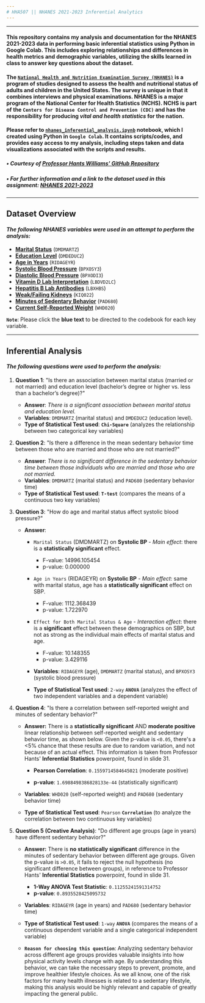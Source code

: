 ```yaml
---
# HHA507 || NHANES 2021-2023 Inferential Analytics
---
```

---

#### This repository contains my analysis and documentation for the NHANES 2021-2023 data in performing basic inferential statistics using Python in Google Colab. This includes exploring relationships and differences in health metrics and demographic variables, utilizing the skills learned in class to answer key questions about the dataset.


#### The [`National Health and Nutrition Examination Survey (NHANES)`](https://wwwn.cdc.gov/nchs/nhanes/continuousnhanes/default.aspx?Cycle=2021-2023) is a program of studies designed to assess the health and nutritional status of adults and children in the United States. The survey is unique in that it combines interviews and physical examinations. NHANES is a major program of the National Center for Health Statistics (NCHS). NCHS is part of the `Centers for Disease Control and Prevention (CDC)` and has the responsibility for producing *vital and health statistics* for the nation.

#### Please refer to [**`nhanes_inferential_analysis.ipynb`**](https://github.com/raqssoriano/nhanes_inferential_2023/blob/main/nhanes_inferential_analysis.ipynb) notebook, which I created using Python in **`Google Colab`**. It contains scripts/codes, and provides easy access to my analysis, including steps taken and data visualizations associated with the scripts and results.

#####  • Courtesy of [Professor Hants Williams' GitHub Repository](https://github.com/hantswilliams/HHA-507-2024/blob/main/Module5/nhanes/NHANES_2022_2023.ipynb)
#####  • For further information and a link to the dataset used in this assignment: [NHANES 2021-2023](https://wwwn.cdc.gov/nchs/nhanes/continuousnhanes/default.aspx?Cycle=2021-2023)

---

## Dataset Overview
#### *The following NHANES variables were used in an attempt to perform the analysis:*

  - [**Marital Status**](https://wwwn.cdc.gov/Nchs/Nhanes/2021-2022/DEMO_L.htm#DMDMARTZ) (`DMDMARTZ`)
  - [**Education Level**](https://wwwn.cdc.gov/Nchs/Nhanes/2021-2022/DEMO_L.htm#DMDEDUC2) (`DMDEDUC2`)
  - [**Age in Years**](https://wwwn.cdc.gov/Nchs/Nhanes/2021-2022/DEMO_L.htm#RIDAGEYR) (`RIDAGEYR`)
  - [**Systolic Blood Pressure**](https://wwwn.cdc.gov/Nchs/Nhanes/2021-2022/BPXO_L.htm#BPXOSY3) (`BPXOSY3`)
  - [**Diastolic Blood Pressure**](https://wwwn.cdc.gov/Nchs/Nhanes/2021-2022/BPXO_L.htm#BPXODI3) (`BPXODI3`)
  - [**Vitamin D Lab Interpretation**](https://wwwn.cdc.gov/Nchs/Nhanes/2021-2022/VID_L.htm#LBDVD2LC) (`LBDVD2LC`)
  - [**Hepatitis B Lab Antibodies**](https://wwwn.cdc.gov/Nchs/Nhanes/2021-2022/HEPB_S_L.htm#LBXHBS) (`LBXHBS`)
  - [**Weak/Failing Kidneys**](https://wwwn.cdc.gov/Nchs/Nhanes/2021-2022/KIQ_U_L.htm#KIQ022) (`KIQ022`)
  - [**Minutes of Sedentary Behavior**](https://wwwn.cdc.gov/Nchs/Nhanes/2021-2022/PAQ_L.htm#PAD680) (`PAD680`)
  - [**Current Self-Reported Weight**](https://wwwn.cdc.gov/Nchs/Nhanes/2021-2022/WHQ_L.htm#WHD020) (`WHD020`)

**`Note`**: Please click the **blue text** to be directed to the codebook for each key variable.

---
## Inferential Analysis
#### *The following questions were used to perform the analysis:*

1. **Question 1**: "Is there an association between marital status (married or not married) and education level (bachelor’s degree or higher vs. less than a bachelor’s degree)?"

   - **Answer**: *There is a significant association between marital status and education level.*
   - **Variables**: `DMDMARTZ` (marital status) and `DMDEDUC2` (education level).
   - **Type of Statistical Test used**: **`Chi-Square`** (analyzes the relationship between two categorical key variables)

2. **Question 2**: "Is there a difference in the mean sedentary behavior time between those who are married and those who are not married?"
   
     - **Answer**: *There is no significant difference in the sedentary behavior time between those individuals who are married and those who are not married.*
     - **Variables**: `DMDMARTZ` (marital status) and `PAD680` (sedentary behavior time)
     - **Type of Statistical Test used**: **`T-test`** (compares the means of a continuous two key variables)

3. **Question 3**: "How do age and marital status affect systolic blood pressure?"
   
     - **Answer**:
       - `Marital Status` (DMDMARTZ) on **Systolic BP** - *Main effect*: there is a **statistically significant** effect.
          - F-value: 14996.105454
          - p-value: 0.000000
       - `Age in Years` (RIDAGEYR) on **Systolic BP** - *Main effect*: same with marital status, age has a **statistically significant** effect on SBP.
          - F-value: 1112.368439
          - p-value: 1.722970
       - `Effect for Both Marital Status & Age` - *Interaction effect*: there is a **significant** effect between these demographics on SBP, but not as strong as the individual main effects of marital status and age.
          - F-value: 10.148355 
          - p-value: 3.429116
          
       - **Variables**: `RIDAGEYR` (age), `DMDMARTZ` (marital status), and `BPXOSY3` (systolic blood pressure)
       - **Type of Statistical Test used**: `2-way` **`ANOVA`** (analyzes the effect of two independent variables and a dependent variable)

4. **Question 4**: "Is there a correlation between self-reported weight and minutes of sedentary behavior?"
   
     - **Answer:** There is a **statistically significant** AND **moderate positive** linear relationship between self-reported weight and sedentary behavior time, as shown below. Given the p-value is `<0.05`, there's a <5% chance that these results are due to random variation, and not because of an actual effect. This information is taken from Professor Hants' **Inferential Statistics** powerpoint, found in slide 31.

        - **Pearson Correlation**: `0.1559714584645021` (moderate positive)

        - **p-value**: `1.6988498386828133e-44` (statistically significant)
          
     - **Variables**: `WHD020` (self-reported weight) and `PAD680` (sedentary behavior time)
     - **Type of Statistical Test used**: `Pearson` **`Correlation`** (to analyze the correlation between two continuous key variables)

5. **Question 5 (Creative Analysis)**: "Do different age groups (age in years) have different sedentary behavior?"
   
    - **Answer:** There is **no statistically significant** difference in the minutes of sedentary behavior between different age groups. Given the p-value is `>0.05`, it fails to reject the null hypothesis (no significant difference between groups), in reference to Professor Hants' **Inferential Statistics** powerpoint, found in slide 31.
      
      - **1-Way ANOVA Test Statistic**: `0.11255241591314752`
      - **p-value**: `0.8935528425095732`

    - **Variables**: `RIDAGEYR` (age in years) and `PAD680` (sedentary behavior time)
    - **Type of Statistical Test used**: `1-way` **`ANOVA`** (compares the means of a continuous dependent variable and a single categorical independent variable)
    - **`Reason for choosing this question`**: Analyzing sedentary behavior across different age groups provides valuable insights into how physical activity levels change with age. By understanding this behavior, we can take the necessary steps to prevent, promote, and improve healthier lifestyle choices. As we all know, one of the risk factors for many health illnesses is related to a sedentary lifestyle, making this analysis would be highly relevant and capable of greatly impacting the general public.
